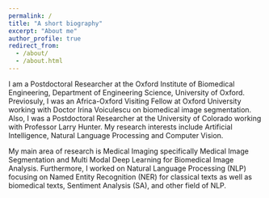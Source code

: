 ```yaml
---
permalink: /
title: "A short biography"
excerpt: "About me"
author_profile: true
redirect_from: 
  - /about/
  - /about.html
---
```


I am a Postdoctoral Researcher at the Oxford Institute of Biomedical Engineering, Department of Engineering Science, University of Oxford. Previosuly, I was an Africa-Oxford Visiting Fellow at Oxford University working with Doctor Irina Voiculescu on biomedical image segmentation. Also, I was a Postdoctoral Researcher at the University of Colorado working with Professor Larry Hunter. My research interests include Artificial Intelligence, Natural Language Processing and Computer Vision.

My main area of research is Medical Imaging specifically Medical Image Segmentation and Multi Modal Deep Learning for Biomedical Image Analysis. Furthermore, I worked on Natural Language Processing (NLP) focusing on Named Entity Recognition (NER) for classical texts as well as biomedical texts, Sentiment Analysis (SA), and other field of NLP.
